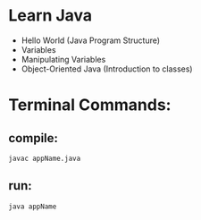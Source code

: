 # Learn Java

* Hello World (Java Program Structure)
* Variables
* Manipulating Variables
* Object-Oriented Java (Introduction to classes)



# Terminal Commands:

## compile:
```
javac appName.java
```

## run:
```
java appName
```